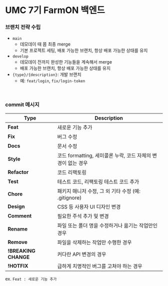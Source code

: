 # UMC 7기 FarmON 백엔드

### **브랜치 전략 수립**
- `main`
  - 데모데이 때 쯤 최종 merge
  - 기본 프로젝트 세팅, 배포 가능한 브랜치, 항상 배포 가능한 상태를 유지
- `develop`
  - 데모데이 전까지 완성한 기능들을 계속해서 merge
  - 배포 가능한 브랜치, 항상 배포 가능한 상태를 유지
- `{type}/{description}`: 개발 브랜치
  - 예: `feat/login`, `fix/login-token`

&nbsp;
### commit 메시지

| Type                 | Description                                                  |
| -------------------- | ------------------------------------------------------------ |
| **Feat**             | 새로운 기능 추가                                             |
| **Fix**              | 버그 수정                                                    |
| **Docs**             | 문서 수정                                                    |
| **Style**            | 코드 formatting, 세미콜론 누락, 코드 자체의 변경이 없는 경우 |
| **Refactor**         | 코드 리팩토링                                                |
| **Test**             | 테스트 코드, 리팩토링 테스트 코드 추가                       |
| **Chore**            | 패키지 매니저 수정, 그 외 기타 수정 (예: .gitignore)         |
| **Design**           | CSS 등 사용자 UI 디자인 변경                                 |
| **Comment**          | 필요한 주석 추가 및 변경                                     |
| **Rename**           | 파일 또는 폴더 명을 수정하거나 옮기는 작업만인 경우          |
| **Remove**           | 파일을 삭제하는 작업만 수행한 경우                           |
| **!BREAKING CHANGE** | 커다란 API 변경의 경우                                       |
| **!HOTFIX**          | 급하게 치명적인 버그를 고쳐야 하는 경우                      |

ex. `Feat : 새로운 기능 추가`
